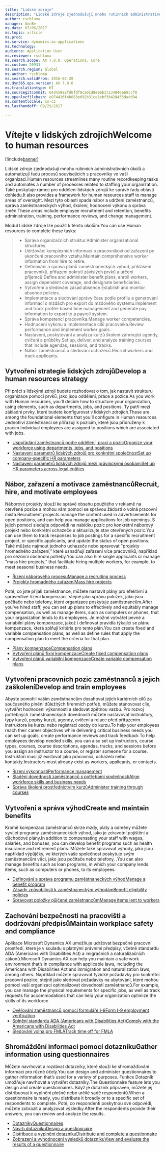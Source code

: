 ```yaml
---
title: "Lidské zdroje"
description: "Lidské zdroje zjednodušují mnoho rutinních administrativních úkolů a automatizují řadu procesů souvisejících s pracovníky ve vaší organizaci. Také poskytuje rámec pro oddělení lidských zdrojů ke správě řady oblastí dohledu. Mezi tyto oblasti spadá nábor a udržení zaměstnanců, správa zaměstnaneckých výhod, školení, hodnocení výkonu a správa změn."
author: rschloma
manager: AnnBe
ms.date: 07/06/2017
ms.topic: article
ms.prod: 
ms.service: dynamics-ax-applications
ms.technology: 
audience: Application User
ms.reviewer: rschloma
ms.search.scope: AX 7.0.0, Operations, Core
ms.custom: 20931
ms.search.region: Global
ms.author: rschloma
ms.search.validFrom: 2016-02-28
ms.dyn365.ops.version: AX 7.0.0
ms.translationtype: HT
ms.sourcegitcommit: 04d459a2fd0fdf9c201d9e96b37234846eb9ccf0
ms.openlocfilehash: e074426f4b863e692b91ce1ebf3b428435dadd94
ms.contentlocale: cs-cz
ms.lasthandoff: 09/29/2017

---
```


# <a name="welcome-to-human-resources"></a><span data-ttu-id="e02ed-105">Vítejte v lidských zdrojích</span><span class="sxs-lookup"><span data-stu-id="e02ed-105">Welcome to human resources</span></span>

[!include[banner](../includes/banner.md)]

<span data-ttu-id="e02ed-106">Lidské zdroje zjednodušují mnoho rutinních administrativních úkolů a automatizují řadu procesů souvisejících s pracovníky ve vaší organizaci.</span><span class="sxs-lookup"><span data-stu-id="e02ed-106">Human resources streamlines many routine recordkeeping tasks and automates a number of processes related to staffing your organization.</span></span> <span data-ttu-id="e02ed-107">Také poskytuje rámec pro oddělení lidských zdrojů ke správě řady oblastí dohledu.</span><span class="sxs-lookup"><span data-stu-id="e02ed-107">It also provides a framework for human resources staff to manage areas of oversight.</span></span> <span data-ttu-id="e02ed-108">Mezi tyto oblasti spadá nábor a udržení zaměstnanců, správa zaměstnaneckých výhod, školení, hodnocení výkonu a správa změn.</span><span class="sxs-lookup"><span data-stu-id="e02ed-108">These areas include employee recruitment and retention, benefits administration, training, performance reviews, and change management.</span></span>

<span data-ttu-id="e02ed-109">Modul Lidské zdroje lze použít k těmto úkolům:</span><span class="sxs-lookup"><span data-stu-id="e02ed-109">You can use Human resources to complete these tasks:</span></span>

> + <span data-ttu-id="e02ed-110">Správa organizačních struktur.</span><span class="sxs-lookup"><span data-stu-id="e02ed-110">Administer organizational structures.</span></span>
> + <span data-ttu-id="e02ed-111">Udržování komplexních informací o pracovníkovi od zařazení po ukončení pracovního vztahu.</span><span class="sxs-lookup"><span data-stu-id="e02ed-111">Maintain comprehensive worker information from hire to retire.</span></span>
> + <span data-ttu-id="e02ed-112">Definování a správa plánů zaměstnaneckých výhod, přihlášení pracovníků, přiřazení pokrytí závislých prvků a určení příjemců.</span><span class="sxs-lookup"><span data-stu-id="e02ed-112">Define and administer benefit plans, enroll workers, assign dependent coverage, and designate beneficiaries.</span></span>
> + <span data-ttu-id="e02ed-113">Vytvoření a sledování zásad absence.</span><span class="sxs-lookup"><span data-stu-id="e02ed-113">Establish and monitor absence policies.</span></span>
> + <span data-ttu-id="e02ed-114">Implementace a sledování správy času podle profilu a generování informací o mzdách pro export do mzdového systému.</span><span class="sxs-lookup"><span data-stu-id="e02ed-114">Implement and track profile-based time management and generate pay information to export to a payroll system.</span></span>
> + <span data-ttu-id="e02ed-115">Správa kompetencí pracovníka.</span><span class="sxs-lookup"><span data-stu-id="e02ed-115">Manage worker competencies.</span></span>
> + <span data-ttu-id="e02ed-116">Hodnocení výkonu a implementace cílů pracovníka.</span><span class="sxs-lookup"><span data-stu-id="e02ed-116">Review performance and implement worker goals.</span></span>
> + <span data-ttu-id="e02ed-117">Nastavení, poskytování a analýza kurzů školení zahrnující agendy, cvičení a průběhy.</span><span class="sxs-lookup"><span data-stu-id="e02ed-117">Set up, deliver, and analyze training courses that include agendas, sessions, and tracks.</span></span>
> + <span data-ttu-id="e02ed-118">Nábor zaměstnanců a sledování uchazečů.</span><span class="sxs-lookup"><span data-stu-id="e02ed-118">Recruit workers and track applicants.</span></span>

<a name="develop-a-human-resources-strategy"></a><span data-ttu-id="e02ed-119">Vytvoření strategie lidských zdrojů</span><span class="sxs-lookup"><span data-stu-id="e02ed-119">Develop a human resources strategy</span></span>
---------------------------------------------------------

<span data-ttu-id="e02ed-120">Při práci s lidskými zdroji budete rozhodovat o tom, jak nastavit strukturu organizace pomocí prvků, jako jsou oddělení, práce a pozice.</span><span class="sxs-lookup"><span data-stu-id="e02ed-120">As you work with Human resources, you'll decide how to structure your organization, using elements, such as departments, jobs, and positions.</span></span> <span data-ttu-id="e02ed-121">Ty patří mezi základní prvky, které budete konfigurovat v lidských zdrojích.</span><span class="sxs-lookup"><span data-stu-id="e02ed-121">These are among the foundational elements that you'll configure in Human resources.</span></span> <span data-ttu-id="e02ed-122">Jednotliví zaměstnanci se přiřazují k pozicím, které jsou přidruženy k pracím.</span><span class="sxs-lookup"><span data-stu-id="e02ed-122">Individual employees are assigned to positions which are associated with jobs.</span></span>

-   [<span data-ttu-id="e02ed-123">Uspořádání zaměstnanců podle oddělení, prací a pozic</span><span class="sxs-lookup"><span data-stu-id="e02ed-123">Organize your workforce using departments, jobs, and positions</span></span>](../../talent/departments-jobs-positions.md)
-   [<span data-ttu-id="e02ed-124">Nastavení parametrů lidských zdrojů pro konkrétní společnost</span><span class="sxs-lookup"><span data-stu-id="e02ed-124">Set up company-specific HR parameters</span></span>](../../talent/set-up-company-specific-hr-parameters.md)
-   [<span data-ttu-id="e02ed-125">Nastavení parametrů lidských zdrojů mezi právnickými osobami</span><span class="sxs-lookup"><span data-stu-id="e02ed-125">Set up HR parameters across legal entities</span></span>](../../talent/set-up-hr-parameters-across-legal-entities.md) 

## <a name="recruit-hire-and-motivate-employees"></a><span data-ttu-id="e02ed-126">Nábor, zařazení a motivace zaměstnanců</span><span class="sxs-lookup"><span data-stu-id="e02ed-126">Recruit, hire, and motivate employees</span></span>

<span data-ttu-id="e02ed-127">Náborové projekty slouží ke správě obsahu použitého v reklamě na otevřené pozice a mohou vám pomoci se správou žádostí o volná pracovní místa.</span><span class="sxs-lookup"><span data-stu-id="e02ed-127">Recruitment projects manage the content used in advertisements for open positions, and can help you manage applications for job openings.</span></span> <span data-ttu-id="e02ed-128">S jejich pomocí sledujte odpovědi na nabídku pozic pro konkrétní náborový projekt nebo konkrétní uchazeče a aktualizujte stav otevřených pozic.</span><span class="sxs-lookup"><span data-stu-id="e02ed-128">You can use them to track responses to job postings for a specific recruitment project, or specific applicants, and update the status of open positions.</span></span> <span data-ttu-id="e02ed-129">Také můžete najmout jednoho uchazeče nebo spravovat "projekty hromadného zařazení," které usnadňují zařazení více pracovníků, například pro sezónní obchodní potřeby.</span><span class="sxs-lookup"><span data-stu-id="e02ed-129">You can also hire single applicants or manage "mass hire projects," that facilitate hiring multiple workers, for example, to meet seasonal business needs.</span></span>

-   [<span data-ttu-id="e02ed-130">Řízení náborového procesu</span><span class="sxs-lookup"><span data-stu-id="e02ed-130">Manage a recruiting process</span></span>](manage-recruiting-process.md)
-   [<span data-ttu-id="e02ed-131">Projekty hromadného zařazení</span><span class="sxs-lookup"><span data-stu-id="e02ed-131">Mass hire projects</span></span>](mass-hire-projects.md) 

<span data-ttu-id="e02ed-132">Poté, co jste přijali zaměstnance, můžete nastavit plány pro efektivní a spravedlivé řízení kompenzací, stejně jako správu položek, jako jsou počítače nebo telefony, které organizace poskytuje zaměstnancům.</span><span class="sxs-lookup"><span data-stu-id="e02ed-132">After you've hired staff, you can set up plans to effectively and equitably manage compensation, as well as manage items, such as computers or phones, that your organization lends to its employees.</span></span> <span data-ttu-id="e02ed-133">Je možné vytvářet pevné a variabilní plány kompenzace, jakož i definovat pravidla týkající se plánu kompenzace, která splňují kritéria pro tento plán.</span><span class="sxs-lookup"><span data-stu-id="e02ed-133">You can create fixed and variable compensation plans, as well as define rules that apply the compensation plan to meet the criteria for that plan.</span></span>

-   [<span data-ttu-id="e02ed-134">Plány kompenzace</span><span class="sxs-lookup"><span data-stu-id="e02ed-134">Compensation plans</span></span>](../../talent/compensation-plans.md)
-   [<span data-ttu-id="e02ed-135">Vytvoření plánů fixní kompenzace</span><span class="sxs-lookup"><span data-stu-id="e02ed-135">Create fixed compensation plans</span></span>](../../talent/create-fixed-compensation-plans.md)
-   [<span data-ttu-id="e02ed-136">Vytvoření plánů variabilní kompenzace</span><span class="sxs-lookup"><span data-stu-id="e02ed-136">Create variable compensation plans</span></span>](../../talent/create-variable-compensation-plans.md)

## <a name="develop-and-train-employees"></a><span data-ttu-id="e02ed-137">Vytvoření pracovních pozic zaměstnanců a jejich zaškolení</span><span class="sxs-lookup"><span data-stu-id="e02ed-137">Develop and train employees</span></span>

<span data-ttu-id="e02ed-138">Abyste pomohli vašim zaměstnancům dosahovat jejich kariérních cílů za současného plnění důležitých firemních potřeb, můžete stanovovat cíle, vytvářet hodnocení výkonnosti a sledovat zpětnou vazbu. Pro rozvoj potřebných zaměstnaneckých dovedností můžete nastavovat instruktory, typy kurzů, popisy kurzů, agendy, cvičení a relace před přiřazením instruktora ke kurzu nebo registrací osoby do kurzu.</span><span class="sxs-lookup"><span data-stu-id="e02ed-138">To help your employees reach their career objectives while delivering critical business needs you can set up goals, create performance reviews and track feedback To help employees develop needed skills, you can also set up instructors, course types, courses, course descriptions, agendas, tracks, and sessions before you assign an instructor to a course, or register someone for a course.</span></span> <span data-ttu-id="e02ed-139">Instruktoři musí již existovat jako pracovníci, uchazeči nebo kontakty.</span><span class="sxs-lookup"><span data-stu-id="e02ed-139">Instructors must already exist as workers, applicants, or contacts.</span></span>

-   [<span data-ttu-id="e02ed-140">Řízení výkonnosti</span><span class="sxs-lookup"><span data-stu-id="e02ed-140">Performance management</span></span>](../../talent/performance-management-overview.md)
-   [<span data-ttu-id="e02ed-141">Sladění dovedností zaměstnanců s potřebami společnosti</span><span class="sxs-lookup"><span data-stu-id="e02ed-141">Align workforce skills and business needs</span></span>](../../talent/skills.md)
-   [<span data-ttu-id="e02ed-142">Správa školení prostřednictvím kurzů</span><span class="sxs-lookup"><span data-stu-id="e02ed-142">Administer training through courses</span></span>](../../talent/courses.md)

## <a name="create-and-maintain-benefits"></a><span data-ttu-id="e02ed-143">Vytvoření a správa výhod</span><span class="sxs-lookup"><span data-stu-id="e02ed-143">Create and maintain benefits</span></span>

<span data-ttu-id="e02ed-144">Kromě kompenzací zaměstnanců skrze mzdy, platy a odměny můžete vyvíjet programy zaměstnaneckých výhod, jako je zdravotní pojištění a důchodové plány.</span><span class="sxs-lookup"><span data-stu-id="e02ed-144">In addition to compensating your staff with wages, salaries, and bonuses, you can develop benefit programs such as health insurance and retirement plans.</span></span> <span data-ttu-id="e02ed-145">Můžete také spravovat výhody, jako jsou například výpůjčky, ve kterých vaše společnost poskytuje svým zaměstnancům věci, jako jsou počítače nebo telefony, .</span><span class="sxs-lookup"><span data-stu-id="e02ed-145">You can also manage benefits such as loan programs, in which your company lends items, such as computers or phones, to its employees.</span></span>

-   [<span data-ttu-id="e02ed-146">Definování a správa programu zaměstnaneckých výhod</span><span class="sxs-lookup"><span data-stu-id="e02ed-146">Manage a benefit program</span></span>](../../talent/manage-benefit-program.md)
-   [<span data-ttu-id="e02ed-147">Zásady způsobilosti k zaměstnaneckým výhodám</span><span class="sxs-lookup"><span data-stu-id="e02ed-147">Benefit eligibility policies</span></span>](../../talent/benefit-eligibility-policies.md)
-   [<span data-ttu-id="e02ed-148">Spravovat položky půjčené zaměstnancům</span><span class="sxs-lookup"><span data-stu-id="e02ed-148">Manage items lent to workers</span></span>](../../talent/loan-items.md)

## <a name="maintain-workplace-safety-and-compliance"></a><span data-ttu-id="e02ed-149">Zachování bezpečnosti na pracovišti a dodržování předpisů</span><span class="sxs-lookup"><span data-stu-id="e02ed-149">Maintain workplace safety and compliance</span></span>

<span data-ttu-id="e02ed-150">Aplikace Microsoft Dynamics AX umožňuje udržovat bezpečné pracovní prostředí, které je v souladu s platnými právními předpisy, včetně standardu ADA (Americans with Disabilities Act) a imigračních a naturalizačních zákonů.</span><span class="sxs-lookup"><span data-stu-id="e02ed-150">Microsoft Dynamics AX can help you maintain a safe work environment that’s in compliance with applicable laws, including the Americans with Disabilities Act and immigration and naturalization laws, among others.</span></span> <span data-ttu-id="e02ed-151">Například můžete spravovat fyzické požadavky pro konkrétní pracovní pozice, stejně jako sledovat požadavky na ubytování, které mohou pomoci vaší organizaci optimalizovat dovedností zaměstnanců.</span><span class="sxs-lookup"><span data-stu-id="e02ed-151">For example, you can manage the physical requirements for specific jobs, as well as track requests for accommodations that can help your organization optimize the skills of its workforce.</span></span>

-   [<span data-ttu-id="e02ed-152">Ověřování zaměstnanců pomocí formuláře I-9</span><span class="sxs-lookup"><span data-stu-id="e02ed-152">Form I-9 employment verification</span></span>](localizations/noam-usa-form-i-9-verification.md)
-   [<span data-ttu-id="e02ed-153">Splnění standardu ADA (Americans with Disabilities Act)</span><span class="sxs-lookup"><span data-stu-id="e02ed-153">Comply with the Americans with Disabilities Act</span></span>](localizations/noam-usa-comply-ada.md)
-   [<span data-ttu-id="e02ed-154">Sledování volna pro FMLA</span><span class="sxs-lookup"><span data-stu-id="e02ed-154">Track time off for FMLA</span></span>](localizations/noam-usa-track-time-for-fmla.md)

## <a name="gather-information-using-questionnaires"></a><span data-ttu-id="e02ed-155">Shromáždění informací pomocí dotazníku</span><span class="sxs-lookup"><span data-stu-id="e02ed-155">Gather information using questionnaires</span></span>

<span data-ttu-id="e02ed-156">Můžete navrhovat a rozdávat dotazníky, které slouží ke shromažďování informací pro různé účely.</span><span class="sxs-lookup"><span data-stu-id="e02ed-156">You can design and administer questionnaires to gather information that’s used for a variety of purposes.</span></span> <span data-ttu-id="e02ed-157">Funkce Dotazník umožňuje navrhovat a vytvářet dotazníky.</span><span class="sxs-lookup"><span data-stu-id="e02ed-157">The Questionnaire feature lets you design and create questionnaires.</span></span> <span data-ttu-id="e02ed-158">Když je dotazník připraven, můžete jej distribuovat k vyplnění plošně nebo určité sadě respondentů.</span><span class="sxs-lookup"><span data-stu-id="e02ed-158">When a questionnaire is ready, you distribute it broadly or to a specific set of respondents to complete.</span></span> <span data-ttu-id="e02ed-159">Poté, co respondenti poskytnou své odpovědi, můžete zobrazit a analyzovat výsledky.</span><span class="sxs-lookup"><span data-stu-id="e02ed-159">After the respondents provide their answers, you can review and analyze the results.</span></span>

-   [<span data-ttu-id="e02ed-160">Dotazníky</span><span class="sxs-lookup"><span data-stu-id="e02ed-160">Questionnaires</span></span>](../../talent/questionnaires.md)
-   [<span data-ttu-id="e02ed-161">Návrh dotazníku</span><span class="sxs-lookup"><span data-stu-id="e02ed-161">Design a questionnaire</span></span>](../../talent/design-questionnaires.md)
-   [<span data-ttu-id="e02ed-162">Distribuce a vyplnění dotazníku</span><span class="sxs-lookup"><span data-stu-id="e02ed-162">Distribute and complete a questionnaire</span></span>](../../talent/distribute-questionnaires.md)
-   [<span data-ttu-id="e02ed-163">Zobrazení a vyhodnocení výsledků dotazníku</span><span class="sxs-lookup"><span data-stu-id="e02ed-163">View and evaluate the results of a questionnaire</span></span>](../../talent/evaluate-questionnaire-results.md)



